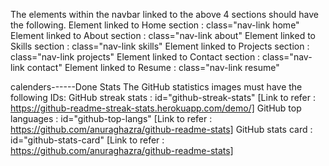 The elements within the navbar linked to the above 4 sections should have the following.
Element linked to Home section : class="nav-link home"
Element linked to About section : class="nav-link about"
Element linked to Skills section : class="nav-link skills"
Element linked to Projects section : class="nav-link projects"
Element linked to Contact section : class="nav-link contact"
Element linked to Resume : class="nav-link resume"

calenders------Done
Stats
The GitHub statistics images must have the following IDs:
GitHub streak stats : id="github-streak-stats" [Link to refer : https://github-readme-streak-stats.herokuapp.com/demo/]
GitHub top languages : id="github-top-langs" [Link to refer : https://github.com/anuraghazra/github-readme-stats]
GitHub stats card : id="github-stats-card" [Link to refer : https://github.com/anuraghazra/github-readme-stats]
